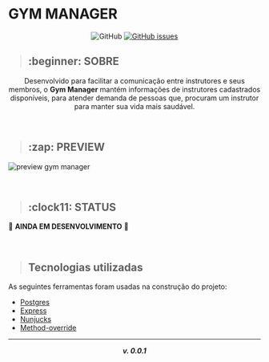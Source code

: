 

**<h1> GYM MANAGER </h1>**

<p align="center">
<img alt="GitHub" src="https://img.shields.io/github/license/Rellyso/gym-manager?color=7159c1">
<a href="https://github.com/Rellyso/gym-manager/issues"><img alt="GitHub issues" src="https://img.shields.io/github/issues/Rellyso/gym-manager?color=7159c1"></a>
</p>

> <h2>:beginner: SOBRE</h2>

<p align="center">
Desenvolvido para facilitar a comunicação entre instrutores e seus membros, o <b>Gym Manager</b> mantém informações de instrutores cadastrados disponíveis, para atender demanda de pessoas que, procuram um instrutor para manter sua vida mais saudável.
</p>

<br>


> <h2> :zap: PREVIEW</h2>

![preview gym manager](https://ik.imagekit.io/rellyson/GYM_MANAGER/gym_kvYx9PC-y.gif)


<br>

> <h2> :clock11: STATUS</h2>

:construction: **AINDA EM DESENVOLVIMENTO** :construction:  

<br>

> <h2> Tecnologias utilizadas</h2>

As seguintes ferramentas foram usadas na construção do projeto:

- [Postgres](https://www.postgresql.org/)
- [Express](https://expressjs.com/pt-br/)
- [Nunjucks](https://mozilla.github.io/nunjucks/)
- [Method-override](https://www.npmjs.com/package/method-override)

----------

 ***<p align="center">v. 0.0.1</p>***

